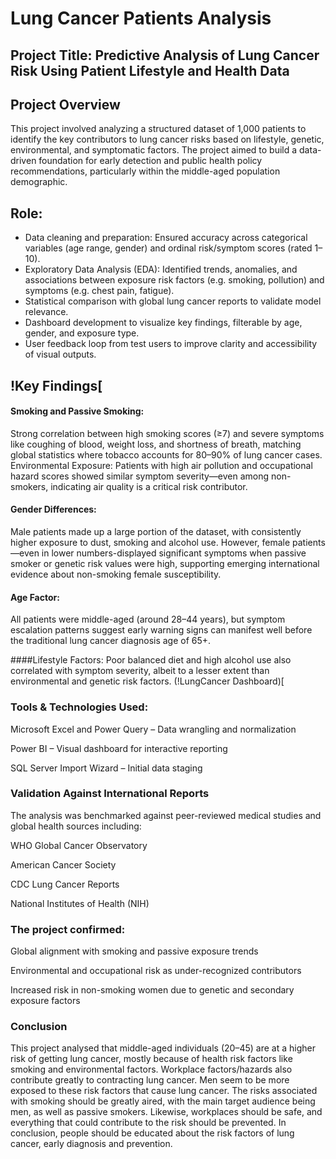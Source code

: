 # Lung Cancer Patients Analysis
## Project Title: Predictive Analysis of Lung Cancer Risk Using Patient Lifestyle and Health Data

## Project Overview
This project involved analyzing a structured dataset of 1,000 patients to identify the key contributors to lung cancer risks based on lifestyle, genetic, environmental, and symptomatic factors. The project aimed to build a data-driven foundation for early detection and public health policy recommendations, particularly within the middle-aged population demographic.

## Role:
- Data cleaning and preparation: Ensured accuracy across categorical variables (age range, gender) and ordinal risk/symptom scores (rated 1–10).
- Exploratory Data Analysis (EDA): Identified trends, anomalies, and associations between exposure risk factors (e.g. smoking, pollution) and symptoms (e.g. chest pain, fatigue).
- Statistical comparison with global lung cancer reports to validate model relevance.
- Dashboard development to visualize key findings, filterable by age, gender, and exposure type.
- User feedback loop from test users to improve clarity and accessibility of visual outputs.


## !Key Findings[
#### Smoking and Passive Smoking: 
Strong correlation between high smoking scores (≥7) and severe symptoms like coughing of blood, weight loss, and shortness of breath, matching global statistics where tobacco accounts for 80–90% of lung cancer cases.
Environmental Exposure: Patients with high air pollution and occupational hazard scores showed similar symptom severity—even among non-smokers, indicating air quality is a critical risk contributor.

#### Gender Differences: 
Male patients made up a large portion of the dataset, with consistently higher exposure to dust, smoking and alcohol use. However, female patients—even in lower numbers-displayed significant symptoms when passive smoker or genetic risk values were high, supporting emerging international evidence about non-smoking female susceptibility.

#### Age Factor: 
All patients were middle-aged (around 28–44 years), but symptom escalation patterns suggest early warning signs can manifest well before the traditional lung cancer diagnosis age of 65+.

####Lifestyle Factors: 
Poor balanced diet and high alcohol use also correlated with symptom severity, albeit to a lesser extent than environmental and genetic risk factors.
(!LungCancer Dashboard)[

### Tools & Technologies Used:
Microsoft Excel and Power Query – Data wrangling and normalization

Power BI – Visual dashboard for interactive reporting

SQL Server Import Wizard – Initial data staging


### Validation Against International Reports
The analysis was benchmarked against peer-reviewed medical studies and global health sources including:

WHO Global Cancer Observatory

American Cancer Society

CDC Lung Cancer Reports

National Institutes of Health (NIH)


### The project confirmed:

Global alignment with smoking and passive exposure trends

Environmental and occupational risk as under-recognized contributors

Increased risk in non-smoking women due to genetic and secondary exposure factors


### Conclusion
This project analysed that middle-aged individuals (20–45) are at a higher risk of getting lung cancer, mostly because of health risk factors like smoking and environmental factors. Workplace factors/hazards also contribute greatly to contracting lung cancer. Men seem to be more exposed to these risk factors that cause lung cancer. The risks associated with smoking should be greatly aired, with the main target audience being men, as well as passive smokers. Likewise, workplaces should be safe, and everything that could contribute to the risk should be prevented. In conclusion, people should be educated about the risk factors of lung cancer, early diagnosis and prevention.


